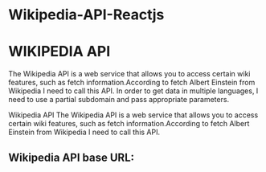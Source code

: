 # Wikipedia-API-Reactjs
<h1> WIKIPEDIA API </h1>
The Wikipedia API is a web service that allows you to access certain wiki features, such as fetch information.According to fetch Albert Einstein from Wikipedia I need to call this API. In order to get data in multiple languages, I need to use a partial subdomain and pass appropriate parameters.

Wikipedia API
The Wikipedia API is a web service that allows you to access certain wiki features, such as fetch information.According to fetch Albert Einstein from Wikipedia I need to call this API. 

<h2> Wikipedia API base URL: </h2>
